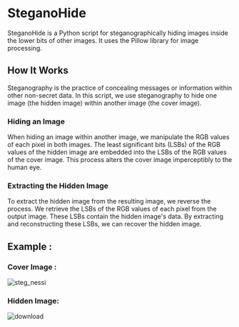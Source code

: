 # SteganoHide

SteganoHide is a Python script for steganographically hiding images inside the lower bits of other images. It uses the Pillow library for image processing.

## How It Works

Steganography is the practice of concealing messages or information within other non-secret data. In this script, we use steganography to hide one image (the hidden image) within another image (the cover image).

### Hiding an Image

When hiding an image within another image, we manipulate the RGB values of each pixel in both images. The least significant bits (LSBs) of the RGB values of the hidden image are embedded into the LSBs of the RGB values of the cover image. This process alters the cover image imperceptibly to the human eye.

### Extracting the Hidden Image

To extract the hidden image from the resulting image, we reverse the process. We retrieve the LSBs of the RGB values of each pixel from the output image. These LSBs contain the hidden image's data. By extracting and reconstructing these LSBs, we can recover the hidden image.

## Example :
### Cover Image :
![steg_nessi](https://github.com/GH0STH4CKER/SteganoHide/assets/62290930/96d3a282-2fbd-4163-9c1e-eaa20187168e)
### Hidden Image:
![download](https://github.com/GH0STH4CKER/SteganoHide/assets/62290930/aae98556-7571-4520-9b0c-b8ca2313ecaa)
